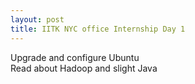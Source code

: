```yaml
---
layout: post
title: IITK NYC office Internship Day 1
---
```

Upgrade and configure Ubuntu  
Read about Hadoop and slight Java
